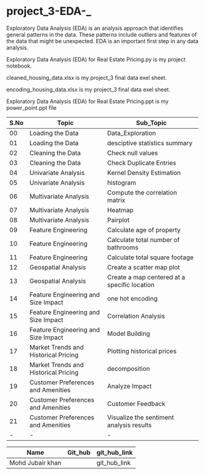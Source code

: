 ﻿# project_3-EDA-_

Exploratory Data Analysis (EDA) is an analysis approach that identifies general patterns in the data. These patterns include outliers and features of the data that might be unexpected. EDA is an important first step in any data analysis.

Exploratory Data Analysis (EDA) for Real Estate Pricing.py is my project notebook.

cleaned_housing_data.xlsx is my project_3 final data exel sheet.

encoding_housing_data.xlsx is my project_3 final data exel sheet.

Exploratory Data Analysis (EDA) for Real Estate Pricing.ppt is my power_point.ppt file

|S.No|Topic|Sub_Topic|
|-|-|-|
|00|Loading the Data|Data_Exploration|
|01|Loading the Data|desciptive statistics summary|
|02|Cleaning the Data|Check null values|
|03|Cleaning the Data|Check Duplicate Entries|
|04|Univariate Analysis|Kernel Density Estimation|
|05|Univariate Analysis|histogram|
|06|Multivariate Analysis|Compute the correlation matrix|
|07|Multivariate Analysis|Heatmap|
|08|Multivariate Analysis|Pairplot|
|09|Feature Engineering|Calculate age of property|
|10|Feature Engineering|Calculate total number of bathrooms|
|11|Feature Engineering|Calculate total square footage|
|12|Geospatial Analysis|Create a scatter map plot|
|13|Geospatial Analysis|Create a map centered at a specific location|
|14|Feature Engineering and Size Impact|one hot encoding|
|15|Feature Engineering and Size Impact|Correlation Analysis|
|16|Feature Engineering and Size Impact|Model Building|
|17|Market Trends and Historical Pricing|Plotting historical prices|
|18|Market Trends and Historical Pricing|decomposition|
|19|Customer Preferences and Amenities|Analyze Impact|
|20|Customer Preferences and Amenities|Customer Feedback|
|21|Customer Preferences and Amenities|Visualize the sentiment analysis results|
|-|-|-|

|Name|Git_hub|git_hub_link|
|-|-|-|
|Mohd Jubair khan||git_hub_link|
